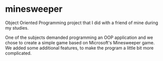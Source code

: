 # minesweeper
Object Oriented Programming project that I did with a friend of mine during my studies.

One of the subjects demanded programming an OOP application and we chose to create a simple game based on Microsoft's Minesweeper game. We added some additional features, to make the program a little bit more complicated.
